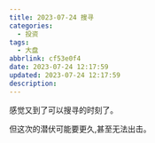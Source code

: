```yaml
---
title: 2023-07-24 搜寻
categories:
  - 投资
tags:
  - 大盘
abbrlink: cf53e0f4
date: 2023-07-24 12:17:59
updated: 2023-07-24 12:17:59
description:
---
```


感觉又到了可以搜寻的时刻了。

但这次的潜伏可能要更久,甚至无法出击。
